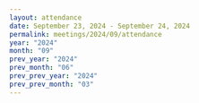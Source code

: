 ```yaml
---
layout: attendance
date: September 23, 2024 - September 24, 2024
permalink: meetings/2024/09/attendance
year: "2024"
month: "09"
prev_year: "2024"
prev_month: "06"
prev_prev_year: "2024"
prev_prev_month: "03"
---
```


